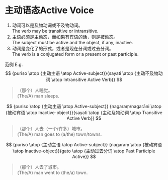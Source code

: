 # 主动语态Active Voice
1. 动词可以是及物动词或不及物动词。<br>The verb may be transitive or intransitive.
2. 主语必须是主动态，而如果有宾语的话，则是被动态。<br>The subject must be active and the object, if any, inactive.
3. 动词是变化了的形式，或者是现在分词或过去分词。<br>The verb is a conjugated form or a present or past participle.

范例 E.g.
$$
{puriso \atop {主动主语 \atop Active-subject}}{sayati \atop {主动不及物动词 \atop Intransitive Active Verb}}
$$
> （那个）人睡觉。<br>(The/A) man sleeps.

$$
{puriso \atop {主动主语 \atop Active-subject}}
{nagaraṃ/nagarāni \atop {被动宾语 \atop Inactive-object}}{sayati \atop {主动及物动词 \atop Transitive Active Verb}}
$$
> （那个）人去（一个/许多）城市。<br>(The/A) man goes to (a/the) town/towns.

$$
{puriso \atop {主动主语 \atop Active-subject}}
{nagaraṃ \atop {被动宾语 \atop Inactive-object}}{gato \atop {主动过去分词 \atop Past Participle Active}}
$$
> （那个）人去了城市。<br>(The/A) man went to (the/a) town.